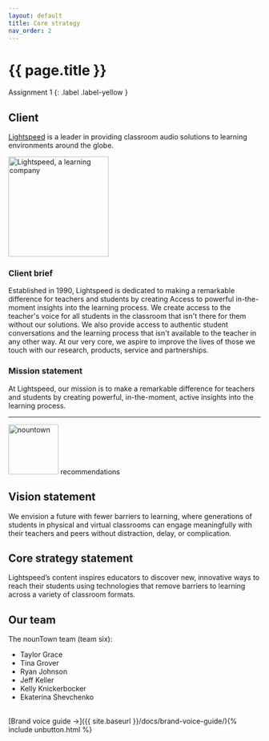 ```yaml
---
layout: default
title: Core strategy
nav_order: 2
---
```


# {{ page.title }} 

Assignment 1
{: .label .label-yellow }

## Client
[Lightspeed](https://www.lightspeed-tek.com/) is a leader in providing classroom audio solutions to learning environments around the globe.

<a href="https://www.lightspeed-tek.com/"><img src="{{ site.baseurl }}/assets/images/lightspeed-logo.svg/" width="200px" alt="Lightspeed, a learning company" /></a>

### Client brief
Established in 1990, Lightspeed is dedicated to making a remarkable difference for teachers and students by creating Access to powerful in-the-moment insights into the learning process. We create access to the teacher's voice for all students in the classroom that isn't there for them without our solutions. We also provide access to authentic student conversations and the learning process that isn't available to the teacher in any other way. At our very core, we aspire to improve the lives of those we touch with our research, products, service and partnerships. 

### Mission statement
At Lightspeed, our mission is to make a remarkable difference for teachers and students by creating powerful, in-the-moment, active insights into the learning process. 

<hr>

<img src="{{site.baseul}}/assets/images/nountown.png" width="100px" alt="nountown" /> recommendations

## Vision statement 
We envision a future with fewer barriers to learning, where generations of students in physical and virtual classrooms can engage meaningfully with their teachers and peers without distraction, delay, or complication.

## Core strategy statement
Lightspeed’s content inspires educators to discover new, innovative ways to reach their students using technologies that remove barriers to learning across a variety of classroom formats.

## Our team

The nounTown team (team six):

- Taylor Grace
- Tina Grover
- Ryan Johnson
- Jeff Keller
- Kelly Knickerbocker
- Ekaterina Shevchenko

<br>
[Brand voice guide →]({{ site.baseurl }}/docs/brand-voice-guide/){% include unbutton.html %}